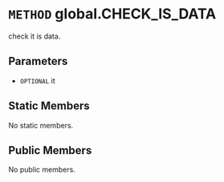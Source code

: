 # `METHOD` global.CHECK_IS_DATA
check it is data.

## Parameters
* `OPTIONAL` it 

## Static Members
No static members.

## Public Members
No public members.
